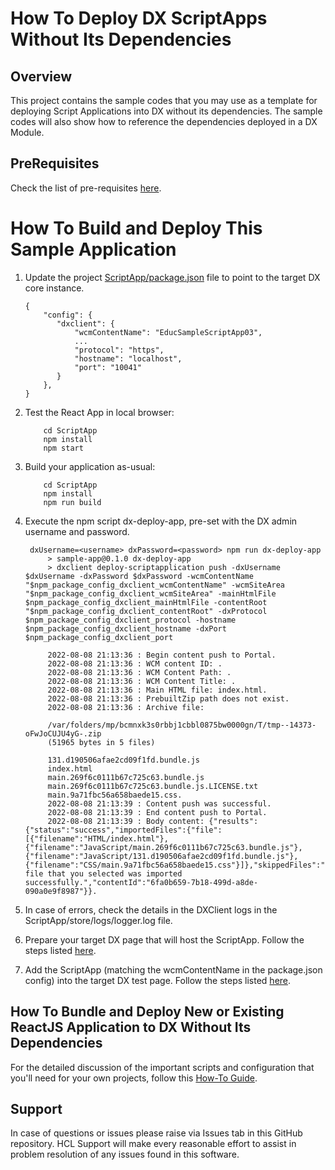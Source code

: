# How To Deploy DX ScriptApps Without Its Dependencies

## Overview
This project contains the sample codes that you may use as a template for deploying Script Applications into DX without its dependencies. The sample codes will also show how to reference the dependencies deployed in a DX Module.

## PreRequisites
Check the list of pre-requisites [here](https://pages.git.cwp.pnp-hcl.com/CWPdoc/dx-mkdocs/in-progress/resources/tutorials/scriptapps/pre_requisites/).

#  How To Build and Deploy This Sample Application
1. Update the project [ScriptApp/package.json](ScriptApp/package.json) file to point to the target DX core instance.
    ```
    {
        "config": {
           "dxclient": {
               "wcmContentName": "EducSampleScriptApp03",
               ...
               "protocol": "https",
               "hostname": "localhost",
               "port": "10041"
           }
        },
    }
    ```
2. Test the React App in local browser:
    ```
        cd ScriptApp
        npm install
        npm start
    ```
3. Build your application as-usual:
    ```
        cd ScriptApp
        npm install
        npm run build
    ```
4. Execute the npm script dx-deploy-app, pre-set with the DX admin username and password.

        dxUsername=<username> dxPassword=<password> npm run dx-deploy-app 
            > sample-app@0.1.0 dx-deploy-app
            > dxclient deploy-scriptapplication push -dxUsername $dxUsername -dxPassword $dxPassword -wcmContentName "$npm_package_config_dxclient_wcmContentName" -wcmSiteArea "$npm_package_config_dxclient_wcmSiteArea" -mainHtmlFile $npm_package_config_dxclient_mainHtmlFile -contentRoot "$npm_package_config_dxclient_contentRoot" -dxProtocol $npm_package_config_dxclient_protocol -hostname $npm_package_config_dxclient_hostname -dxPort $npm_package_config_dxclient_port
         
            2022-08-08 21:13:36 : Begin content push to Portal.
            2022-08-08 21:13:36 : WCM content ID: .
            2022-08-08 21:13:36 : WCM Content Path: .
            2022-08-08 21:13:36 : WCM Content Title: .
            2022-08-08 21:13:36 : Main HTML file: index.html.
            2022-08-08 21:13:36 : PrebuiltZip path does not exist.
            2022-08-08 21:13:36 : Archive file: 

            /var/folders/mp/bcmnxk3s0rbbj1cbbl0875bw0000gn/T/tmp--14373-oFwJoCUJU4yG-.zip
            (51965 bytes in 5 files) 

            131.d190506afae2cd09f1fd.bundle.js
            index.html
            main.269f6c0111b67c725c63.bundle.js
            main.269f6c0111b67c725c63.bundle.js.LICENSE.txt
            main.9a71fbc56a658baede15.css.
            2022-08-08 21:13:39 : Content push was successful.
            2022-08-08 21:13:39 : End content push to Portal.
            2022-08-08 21:13:39 : Body content: {"results":{"status":"success","importedFiles":{"file":[{"filename":"HTML/index.html"},{"filename":"JavaScript/main.269f6c0111b67c725c63.bundle.js"},{"filename":"JavaScript/131.d190506afae2cd09f1fd.bundle.js"},{"filename":"CSS/main.9a71fbc56a658baede15.css"}]},"skippedFiles":"","message":"The file that you selected was imported successfully.","contentId":"6fa0b659-7b18-499d-a8de-090a0e9f8987"}}.     

5. In case of errors, check the details in the DXClient logs in the ScriptApp/store/logs/logger.log file.
6. Prepare your target DX page that will host the ScriptApp. Follow the steps listed [here](https://pages.git.cwp.pnp-hcl.com/CWPdoc/dx-mkdocs/in-progress/resources/tutorials/scriptapps/common-setup/post-deployment/prepare_dx_page/).
7. Add the ScriptApp (matching the wcmContentName in the package.json config) into the target DX test page. Follow the steps listed [here](https://pages.git.cwp.pnp-hcl.com/CWPdoc/dx-mkdocs/in-progress/resources/tutorials/scriptapps/common-setup/post-deployment/add_scriptapp_to_page/).

## How To Bundle and Deploy New or Existing ReactJS Application to DX Without Its Dependencies
For the detailed discussion of the important scripts and configuration that you'll need for your own projects, follow this [How-To Guide](https://pages.git.cwp.pnp-hcl.com/CWPdoc/dx-mkdocs/in-progress/resources/tutorials/scriptapps/how_to/03_apps_excluding_dependencies/).

## Support

In case of questions or issues please raise via Issues tab in this GitHub repository. HCL Support will make every reasonable effort to assist in problem resolution of any issues found in this software.
